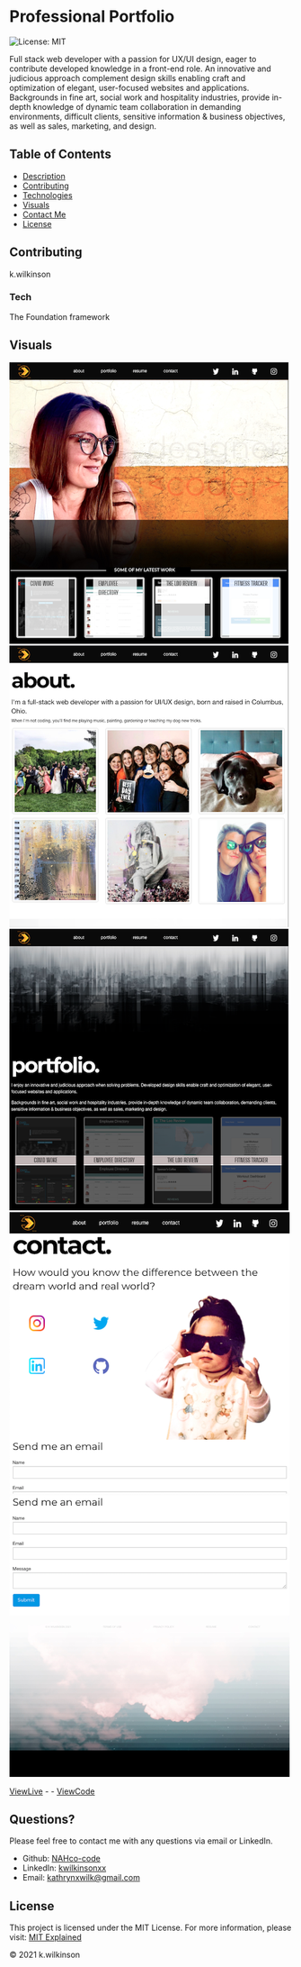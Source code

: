# Professional Portfolio

![License: MIT](https://img.shields.io/badge/License-MIT-success.svg)

Full stack web developer with a passion for UX/UI design, eager to contribute developed knowledge in a front-end role. An innovative and judicious approach complement design skills enabling craft and optimization of elegant, user-focused websites and applications. Backgrounds in fine art, social work and hospitality industries, provide in-depth knowledge of dynamic team collaboration in demanding environments, difficult clients, sensitive information & business objectives, as well as sales, marketing, and design.

## Table of Contents

- [Description](#portfolio-03)
- [Contributing](#contributing)
- [Technologies](#tech)
- [Visuals](#visuals)
- [Contact Me](#questions)
- [License](#license)

## Contributing

k.wilkinson

### Tech

The Foundation framework

## Visuals

![screenshot](./assets/images/proj-screenshots/home.PNG)
![screenshot](./assets/images/proj-screenshots/about.PNG)
![screenshot](./assets/images/proj-screenshots/portfolio.PNG)
![screenshot](./assets/images/proj-screenshots/contact-header.PNG)
![screenshot](./assets/images/proj-screenshots/contact-footer.PNG)

[ViewLive](https://nahco-code.github.io/Portfolio-03/) -  - [ViewCode](https://github.com/NAHco-code/Portfolio-03.git)

## Questions?

Please feel free to contact me with any questions via email or LinkedIn.

- Github: [NAHco-code](https://github.com/NAHco-code)
- LinkedIn: [kwilkinsonxx](https://www.linkedin.com/in/kwilkinsonxx/)
- Email: [kathrynxwilk@gmail.com](kathrynxwilk@gmail.com)

## License

This project is licensed under the MIT License.
For more information, please visit: [MIT Explained](https://choosealicense.com/licenses/mit/)

&copy; 2021 k.wilkinson
